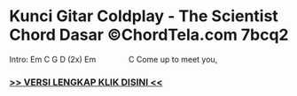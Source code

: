 
 # Kunci Gitar Coldplay - The Scientist Chord Dasar ©ChordTela.com 7bcq2


Intro: Em C G D (2x) Em               C Come up to meet you,

###  <a href="https://shortlighzx.web.app?sq=Kunci Gitar Coldplay - The Scientist Chord Dasar ©ChordTela.com"> >> VERSI LENGKAP KLIK DISINI << </a>
